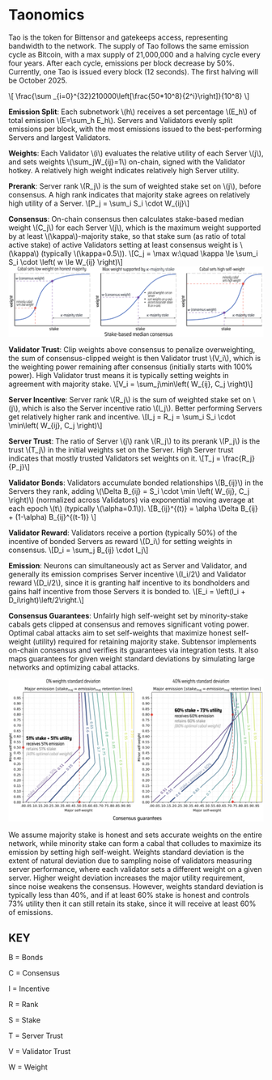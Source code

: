 # Taonomics

Tao is the token for Bittensor and gatekeeps access, representing bandwidth to the network. The supply of Tao follows the same emission cycle as Bitcoin, with a max supply of 21,000,000 and a halving cycle every four years. After each cycle, emissions per block decrease by 50%. Currently, one Tao is issued every block (12 seconds). The first halving will be October 2025.

\\[ \frac{\sum _{i=0}^{32}210000\left[\frac{50*10^8}{2^i}\right]}{10^8} \\]



**Emission Split**: Each subnetwork \\(h\\) receives a set percentage \\(E_h\\) of total emission \\(E=\sum_h E_h\\).
Servers and Validators evenly split emissions per block, with the most emissions issued to the best-performing Servers and largest Validators.

**Weights**: Each Validator \\(i\\) evaluates the relative utility of each Server \\(j\\), and sets weights \\(\sum_jW_{ij}=1\\) on-chain, signed with the Validator hotkey. A relatively high weight indicates relatively high Server utility.

**Prerank**: Server rank \\(R_j\\) is the sum of weighted stake set on \\(j\\), before consensus. A high rank indicates that majority stake agrees on relatively high utility of a Server.
\\[P_j = \sum_i S_i \cdot W_{ij}\\]

**Consensus**: On-chain consensus then calculates stake-based median weight \\(C_j\\) for each Server \\(j\\), which is the maximum weight supported by at least \\(\kappa\\)-majority stake, so that stake sum (as ratio of total active stake) of active Validators setting at least consensus weight is \\(\kappa\\) (typically \\(\kappa=0.5\\)).
\\[C_j = \max w:\quad \kappa \le \sum_i S_i \cdot \left( w \le W_{ij} \right)\\]
<img src="images/consensus_plots.png">

**Validator Trust**: Clip weights above consensus to penalize overweighting, the sum of consensus-clipped weight is then Validator trust \\(V_i\\), which is the weighting power remaining after consensus (initially starts with 100% power). High Validator trust means it is typically setting weights in agreement with majority stake.
\\[V_i = \sum_j\min\left( W_{ij}, C_j \right)\\]

**Server Incentive**: Server rank \\(R_j\\) is the sum of weighted stake set on \\(j\\), which is also the Server incentive ratio \\(I_j\\). Better performing Servers get relatively higher rank and incentive.
\\[I_j = R_j = \sum_i S_i \cdot \min\left( W_{ij}, C_j \right)\\]

**Server Trust**: The ratio of Server \\(j\\) rank \\(R_j\\) to its prerank \\(P_j\\) is the trust \\(T_j\\) in the initial weights set on the Server. High Server trust indicates that mostly trusted Validators set weights on it.
\\[T_j = \frac{R_j}{P_j}\\]

**Validator Bonds**: Validators accumulate bonded relationships \\(B_{ij}\\) in the Servers they rank, adding \\(\Delta B_{ij} = S_i \cdot \min \left( W_{ij}, C_j \right)\\) (normalized across Validators) via exponential moving average at each epoch \\(t\\) (typically \\(\alpha=0.1\\)).
\\[B_{ij}^{(t)} = \alpha \Delta B_{ij} + (1-\alpha) B_{ij}^{(t-1)} \\]

**Validator Reward**: Validators receive a portion (typically 50%) of the incentive of bonded Servers as reward \\(D_i\\) for setting weights in consensus.
\\[D_i = \sum_j B_{ij} \cdot I_j\\]

**Emission**: Neurons can simultaneously act as Server and Validator, and generally its emission comprises Server incentive \\(I_i/2\\) and Validator reward \\(D_i/2\\), since it is granting half incentive to its bondholders and gains half incentive from those Servers it is bonded to.
\\[E_i = \left(I_i + D_i\right)\left/2\right.\\]

**Consensus Guarantees**: Unfairly high self-weight set by minority-stake cabals gets clipped at consensus and removes significant voting power. Optimal cabal attacks aim to set self-weights that maximize honest self-weight (utility) required for retaining majority stake. Subtensor implements on-chain consensus and verifies its guarantees via integration tests. It also maps guarantees for given weight standard deviations by simulating large networks and optimizing cabal attacks.

<img src="images/consensus_guarantees.png">

We assume majority stake is honest and sets accurate weights on the entire network, while minority stake can form a cabal that colludes to maximize its emission by setting high self-weight. Weights standard deviation is the extent of natural deviation due to sampling noise of validators measuring server performance, where each validator sets a different weight on a given server. Higher weight deviation increases the major utility requirement, since noise weakens the consensus. However, weights standard deviation is typically less than 40%, and if at least 60% stake is honest and controls 73% utility then it can still retain its stake, since it will receive at least 60% of emissions.

**KEY**
---
B = Bonds

C = Consensus

I = Incentive

R = Rank

S = Stake

T = Server Trust

V = Validator Trust

W = Weight
